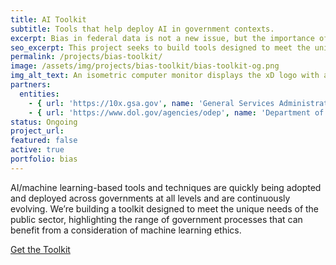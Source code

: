 ```yaml
---
title: AI Toolkit
subtitle: Tools that help deploy AI in government contexts.
excerpt: Bias in federal data is not a new issue, but the importance of addressing it is compounded by the increasing application of machine learning (ML) models. This toolkit is designed to meet the unique needs of the public sector, highlighting the range of government processes that can benefit from a consideration of machine learning ethics.
seo_excerpt: This project seeks to build tools designed to meet the unique needs of the public sector, highlighting the range of government processes that can benefit from a consideration of machine learning ethics.
permalink: /projects/bias-toolkit/
image: /assets/img/projects/bias-toolkit/bias-toolkit-og.png
img_alt_text: An isometric computer monitor displays the xD logo with a keyboard in front of it.
partners:
  entities:
    - { url: 'https://10x.gsa.gov', name: 'General Services Administration - 10x' }
    - { url: 'https://www.dol.gov/agencies/odep', name: 'Department of Labor - Office of Disability Employment Policy' }
status: Ongoing
project_url:
featured: false
active: true
portfolio: bias
---
```

<p>
  AI/machine learning-based tools and techniques are quickly being adopted and deployed across
  governments at all levels and are continuously evolving. We’re building a toolkit designed to meet the
  unique needs of the public sector, highlighting the range of government processes that can benefit from
  a consideration of machine learning ethics.
</p>
<p>
  <a href="https://bias.xd.gov" class="usa-button usa-button-black" target="_blank">Get the Toolkit</a>
</p>
